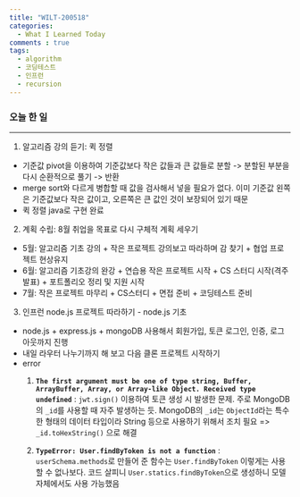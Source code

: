 ```yaml
---
title: "WILT-200518"
categories:
  - What I Learned Today
comments : true
tags:
  - algorithm
  - 코딩테스트
  - 인프런
  - recursion
---
```


### 오늘 한 일
----
1. 알고리즘 강의 듣기: 퀵 정렬
  - 기준값 pivot을 이용하여 기준값보다 작은 값들과 큰 값들로 분할 -> 분할된 부분을 다시 순환적으로 풀기 -> 반환
  - merge sort와 다르게 병합할 때 값을 검사해서 넣을 필요가 없다. 이미 기준값 왼쪽은 기준값보다 작은 값이고, 오른쪽은 큰 값인 것이 보장되어 있기 때문
  - 퀵 정렬 java로 구현 완료<br>

2. 계획 수립: 8월 취업을 목표로 다시 구체적 계획 세우기
  - 5월: 알고리즘 기초 강의 + 작은 프로젝트 강의보고 따라하며 감 찾기 + 협업 프로젝트 현상유지
  - 6월: 알고리즘 기초강의 완강 + 연습용 작은 프로젝트 시작 + CS 스터디 시작(격주 발표) + 포트폴리오 정리 및 지원 시작
  - 7월: 작은 프로젝트 마무리 + CS스터디 + 면접 준비 + 코딩테스트 준비<br>

3. 인프런 node.js 프로젝트 따라하기 - node.js 기초
  - node.js + express.js + mongoDB 사용해서 회원가입, 토큰 로그인, 인증, 로그아웃까지 진행
  - 내일 라우터 나누기까지 해 보고 다음 클론 프로젝트 시작하기
  - error
    1. __`The first argument must be one of type string, Buffer, ArrayBuffer, Array, or Array-like Object. Received type undefined`__ : `jwt.sign()` 이용하여 토큰 생성 시 발생한 문제. 주로 MongoDB의 `_id`를 사용할 때 자주 발생하는 듯. MongoDB의 `_id`는 `ObjectId`라는 특수한 형태의 데이터 타입이라 String 등으로 사용하기 위해서 조치 필요 => `_id.toHexString()` 으로 해결<br>
    
    2. __`TypeError: User.findByToken is not a function`__ : `userSchema.methods`로 만들어 준 함수는 `User.findByToken` 이렇게는 사용할 수 없나보다. 코드 살피니 `User.statics.findByToken`으로 생성하니 모델 자체에서도 사용 가능했음
